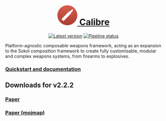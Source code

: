 <div align="center">

<h1> <a href="https://phosphorous.gitlab.io/calibre">
<img src="icon.svg" height="64"> Calibre
</a> </h1>

[![Latest version](https://img.shields.io/maven-metadata/v?metadataUrl=https%3A%2F%2Fgitlab.com%2Fapi%2Fv4%2Fprojects%2F37886356%2Fpackages%2Fmaven%2Fcom%2Fgitlab%2Faecsocket%2Fcalibre%2Fcalibre-core%2Fmaven-metadata.xml)](https://gitlab.com/phosphorous/calibre/-/packages/10136730)
[![Pipeline status](https://img.shields.io/gitlab/pipeline-status/phosphorous/calibre?branch=main)](https://gitlab.com/phosphorous/calibre/-/pipelines/latest)

</div>

Platform-agnostic composable weapons framework, acting as an expansion to the Sokol composition framework to
create fully customisable, modular and complex weapons systems, from firearms to explosives.

### [Quickstart and documentation](https://phosphorous.gitlab.io/calibre)

## Downloads for v2.2.2

### [Paper](https://gitlab.com/api/v4/projects/37886356/jobs/artifacts/main/raw/paper/build/libs/calibre-paper-2.2.2.jar?job=build)
### [Paper (mojmap)](https://gitlab.com/api/v4/projects/37886356/jobs/artifacts/main/raw/paper/build/libs/calibre-paper-2.2.2-dev-all.jar?job=build)
